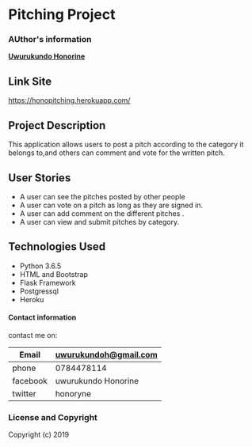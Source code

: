 # Pitching Project

### AUthor's information
   

  **[Uwurukundo Honorine](https://github.com/honorine1)**


## Link  Site 
https://honopitching.herokuapp.com/



## Project Description
  This application allows users to post a pitch according to the category it belongs to,and others can comment and vote for the written pitch.

## User Stories
  * A user can see the pitches posted by other people
  * A user can vote on a pitch as long as they are signed in.
  * A user can add comment on the different pitches .
  * A user can view and submit pitches by category.

## Technologies Used
  * Python 3.6.5
  * HTML and Bootstrap
  * Flask Framework
  * Postgressql
  * Heroku


#### Contact information

contact me on:


|Email               | uwurukundoh@gmail.com |
|--------------------|-----------------------|
| phone              |0784478114             |
|facebook            |uwurukundo Honorine    |
|twitter             |honoryne               |  
      


### License and Copyright

Copyright (c) 2019